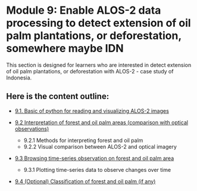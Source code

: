 # Module 9: Enable ALOS-2 data processing to detect extension of oil palm plantations, or deforestation, somewhere maybe IDN

This section is designed for learners who are interested in detect extension of oil palm plantations, or deforestation with ALOS-2 - case study of Indonesia.

## Here is the content outline:

- [9.1. Basic of python for reading and visualizing ALOS-2 images](subsections/00009/9.1.md)

- [9.2 Interpretation of forest and oil palm areas (comparison with optical observations)](subsections/00009/9.2.md)
    - 9.2.1 Methods for interpreting forest and oil palm  
    - 9.2.2 Visual comparison between ALOS-2 and optical imagery 

- [9.3 Browsing time-series observation on forest and oil palm area](subsections/00009/9.3.md)
    - 9.3.1 Plotting time-series data to observe changes over time

- [9.4 (Optional) Classification of forest and oil palm (if any)](subsections/00009/9.4.md)





```python

```

